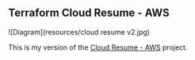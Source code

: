 ## Terraform Cloud Resume - AWS

![Diagram](resources/cloud resume v2.jpg)

This is my version of the [Cloud Resume - AWS](https://cloudresumechallenge.dev/docs/the-challenge/aws/) project.